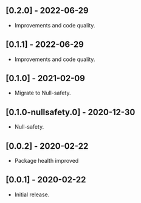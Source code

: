 ## [0.2.0] - 2022-06-29

*  Improvements and code quality.

## [0.1.1] - 2022-06-29

*  Improvements and code quality.
  
## [0.1.0] - 2021-02-09

*  Migrate to Null-safety.

## [0.1.0-nullsafety.0] - 2020-12-30

*  Null-safety.

## [0.0.2] - 2020-02-22

*  Package health improved

## [0.0.1] - 2020-02-22

*  Initial release.
